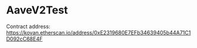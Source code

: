# AaveV2Test


Contract address:
https://kovan.etherscan.io/address/0xE2319680E7EFb34639405b44A71C1D092cC68E4F
